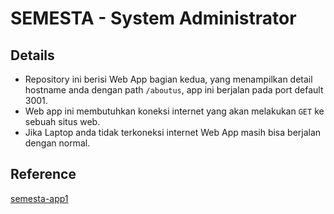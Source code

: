 # SEMESTA - System Administrator
## Details
- Repository ini berisi Web App bagian kedua, yang menampilkan detail hostname anda dengan path ```/aboutus```, app ini berjalan pada port default 3001.
- Web app ini membutuhkan koneksi internet yang akan melakukan ```GET``` ke sebuah situs web.
- Jika Laptop anda tidak terkoneksi internet Web App masih bisa berjalan dengan normal.

## Reference
[semesta-app1](https://github.com/islamyakin/semesta-app1)